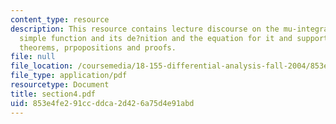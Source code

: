 ```yaml
---
content_type: resource
description: This resource contains lecture discourse on the mu-integral of a non-negative
  simple function and its de?nition and the equation for it and supporting definitions,
  theorems, prpopositions and proofs.
file: null
file_location: /coursemedia/18-155-differential-analysis-fall-2004/853e4fe291ccddca2d426a75d4e91abd_section4.pdf
file_type: application/pdf
resourcetype: Document
title: section4.pdf
uid: 853e4fe2-91cc-ddca-2d42-6a75d4e91abd
---
```

